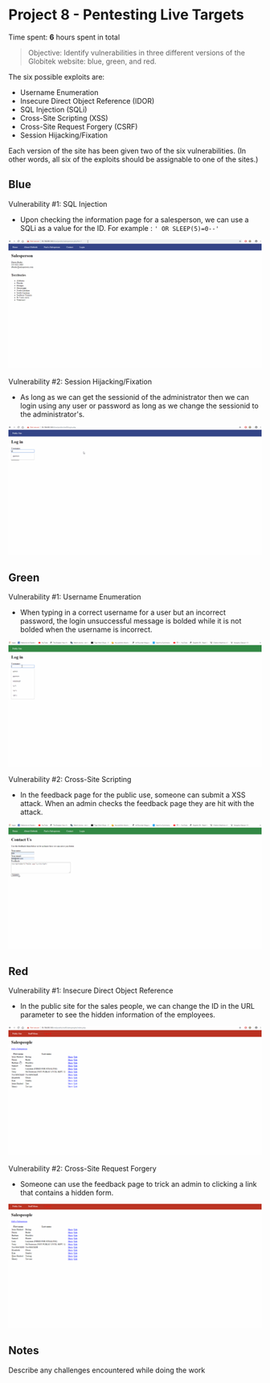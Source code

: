 # Project 8 - Pentesting Live Targets

Time spent: **6** hours spent in total

> Objective: Identify vulnerabilities in three different versions of the Globitek website: blue, green, and red.

The six possible exploits are:
* Username Enumeration
* Insecure Direct Object Reference (IDOR)
* SQL Injection (SQLi)
* Cross-Site Scripting (XSS)
* Cross-Site Request Forgery (CSRF)
* Session Hijacking/Fixation

Each version of the site has been given two of the six vulnerabilities. (In other words, all six of the exploits should be assignable to one of the sites.)

## Blue

Vulnerability #1: SQL Injection

- Upon checking the information page for a salesperson, we can use a SQLi as a value for the ID. For example : `' OR SLEEP(5)=0--'`

![](SQLiBlue.gif)


Vulnerability #2: Session Hijacking/Fixation

- As long as we can get the sessionid of the administrator then we can login using any user or password as long as we change the sessionid to the administrator's.

![](SessionHijackingBlue.gif)



## Green

Vulnerability #1: Username Enumeration

- When typing in a correct username for a user but an incorrect password, the login unsuccessful message is bolded while it is not bolded when the username is incorrect. 

![](UserEnumGreen.gif)

Vulnerability #2: Cross-Site Scripting

- In the feedback page for the public use, someone can submit a XSS attack. When an admin checks the feedback page they are hit with the attack. 

![](XSSGreen.gif)

## Red

Vulnerability #1: Insecure Direct Object Reference

- In the public site for the sales people, we can change the ID in the URL parameter to see the hidden information of the employees.  

![](IDORRed.gif)

Vulnerability #2: Cross-Site Request Forgery 

- Someone can use the feedback page to trick an admin to clicking a link that contains a hidden form. 

![](CSRFRed.gif)

## Notes

Describe any challenges encountered while doing the work
